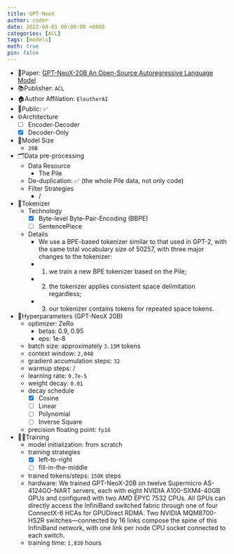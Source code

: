 ```yaml
---
title: GPT-NeoX
author: coder
date: 2022-04-01 00:00:00 +0800
categories: [ACL]
tags: [models]
math: true
pin: false
---
```


- 📙Paper: [GPT-NeoX-20B An Open-Source Autoregressive Language Model](https://aclanthology.org/2022.bigscience-1.pdf#page=103)
- 📚Publisher: `ACL`
- 🏠Author Affiliation: `EleutherAI`
- 🔑Public: ✅
- 🌐Architecture
  + [ ] Encoder-Decoder
  + [x] Decoder-Only
- 📏Model Size
  + `20B`
- 🗂️Data pre-processing
  + Data Resource
    * The Pile
  + De-duplication: ✅ (the whole Pile data, not only code)
  + Filter Strategies
    * /
- 🍉Tokenizer
  + Technology
    * [x] Byte-level Byte-Pair-Encoding (BBPE)
    * [ ] SentencePiece
  + Details
    * We use a BPE-based tokenizer similar to that used in GPT-2, with the same total vocabulary size of 50257, with three major changes to the tokenizer:
    * 1) we train a new BPE tokenizer based on the Pile;
    * 2) the tokenizer applies consistent space delimitation regardless;
    * 3) our tokenizer contains tokens for repeated space tokens.
- 🧪Hyperparameters (GPT-NeoX 20B)
  + optimizer: ZeRo
    * betas: 0.9, 0.95
    * eps: 1e-8
  + batch size: approximately `3.15M` tokens
  + context window: `2,048`
  + gradient accumulation steps: `32`
  + warmup steps: /
  + learning rate: `9.7e-5`
  + weight decay: `0.01`
  + decay schedule
    * [x] Cosine
    * [ ] Linear
    * [ ] Polynomial
    * [ ] Inverse Square
  + precision floating point: `fp16`
- 🏃‍♀️Training
  + model initialization: from scratch
  + training strategies
    * [x] left-to-right
    * [ ] fill-in-the-middle
  + trained tokens/steps: `150K` steps
  + hardware: We trained GPT-NeoX-20B on twelve Supermicro AS-4124GO-NART servers, each with eight NVIDIA A100-SXM4-40GB GPUs and configured with two AMD EPYC 7532 CPUs. All GPUs can directly access the InfiniBand switched fabric through one of four ConnectX-6 HCAs for GPUDirect RDMA. Two NVIDIA MQM8700-HS2R switches—connected by 16 links compose the spine of this InfiniBand network, with one link per node CPU socket connected to each switch.
  + training time: `1,830` hours
